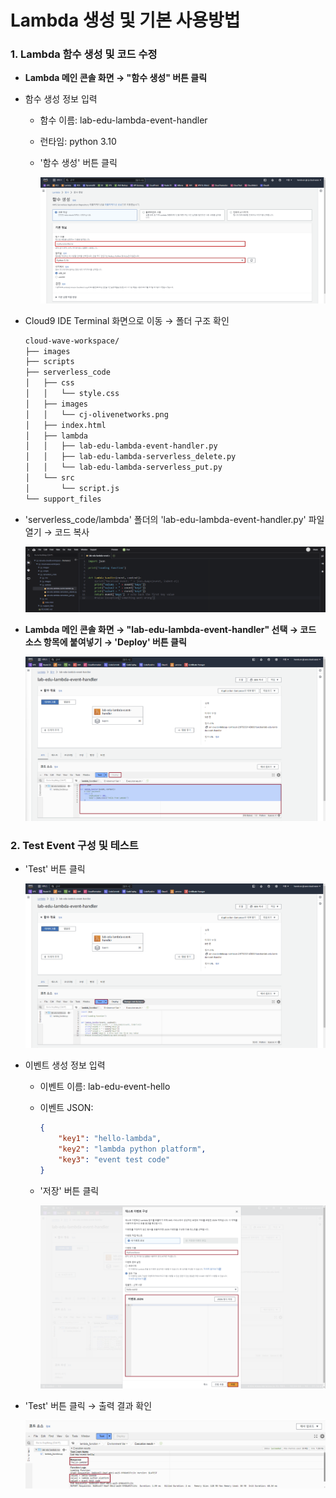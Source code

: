 # Lambda 생성 및 기본 사용방법 

### 1. Lambda 함수 생성 및 코드 수정

- **Lambda 메인 콘솔 화면 → "함수 생성" 버튼 클릭**

- 함수 생성 정보 입력

    - 함수 이름: lab-edu-lambda-event-handler

    - 런타임: python 3.10

    - '함수 생성' 버튼 클릭

        ![alt text](./img/lambda_01.png)

- Cloud9 IDE Terminal 화면으로 이동 → 폴더 구조 확인

    ```bash
    cloud-wave-workspace/
    ├── images
    ├── scripts
    ├── serverless_code
    │   ├── css
    │   │   └── style.css
    │   ├── images
    │   │   └── cj-olivenetworks.png
    │   ├── index.html
    │   ├── lambda
    │   │   ├── lab-edu-lambda-event-handler.py
    │   │   ├── lab-edu-lambda-serverless_delete.py
    │   │   └── lab-edu-lambda-serverless_put.py
    │   └── src
    │       └── script.js
    └── support_files
    ```

- 'serverless_code/lambda' 폴더의 'lab-edu-lambda-event-handler.py' 파일 열기 → 코드 복사

    ![alt text](./img/lambda_02.png)

- **Lambda 메인 콘솔 화면 → "lab-edu-lambda-event-handler" 선택 → 코드 소스 항목에 붙여넣기 → 'Deploy' 버튼 클릭**

    ![alt text](./img/lambda_03.png)

### 2. Test Event 구성 및 테스트 

- 'Test' 버튼 클릭

    ![alt text](./img/lambda_04.png)

- 이벤트 생성 정보 입력

    - 이벤트 이름: lab-edu-event-hello

    - 이벤트 JSON:

        ```json
        {
            "key1": "hello-lambda",
            "key2": "lambda python platform",
            "key3": "event test code"
        }
        ```

    - '저장' 버튼 클릭

        ![alt text](./img/lambda_05.png)

- 'Test' 버튼 클릭 → 출력 결과 확인

    ![alt text](./img/lambda_06.png)




